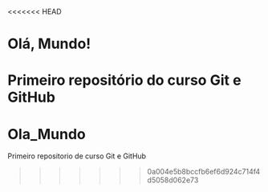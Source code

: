 <<<<<<< HEAD
# Olá, Mundo!
 Primeiro repositório do curso Git e GitHub
=======
# Ola_Mundo
 Primeiro repositorio de curso Git e GitHub
>>>>>>> 0a004e5b8bccfb6ef6d924c714f4d5058d062e73
